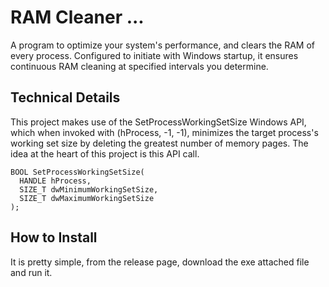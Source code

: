 # RAM Cleaner ...
A program to optimize your system's performance, and clears the RAM of every process. Configured to initiate with Windows startup, it ensures continuous RAM cleaning at specified intervals you determine. 


## Technical Details 
This project makes use of the SetProcessWorkingSetSize Windows API, which when invoked with (hProcess, -1, -1), minimizes the target process's working set size by deleting the greatest number of memory pages. The idea at the heart of this project is this API call.
```
BOOL SetProcessWorkingSetSize(
  HANDLE hProcess,
  SIZE_T dwMinimumWorkingSetSize,
  SIZE_T dwMaximumWorkingSetSize
);
```

## How to Install
It is pretty simple, from the release page, download the exe attached file and run it. 
